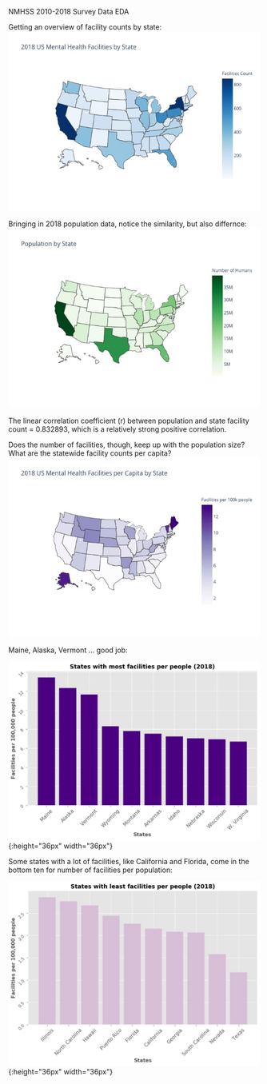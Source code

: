 NMHSS 2010-2018 Survey Data EDA


Getting an overview of facility counts by state:
![Facilities by state](/images/facByState.jpeg)

Bringing in 2018 population data, notice the similarity, but also differnce:
![Population by state](/images/popByState.jpeg)

The linear correlation coefficient (r) between population and state facility count = 0.832893,
which is a relatively strong positive correlation.

Does the number of facilities, though, keep up with the population size? What are the statewide facility counts per capita?
![Facilities per 100k people by state](/images/facPerCapitaByState.jpeg)

Maine, Alaska, Vermont ... good job:

![Top Ten FacPerCap](/images/topten1.jpeg){:height="36px" width="36px"}

Some states with a lot of facilities, like California and Florida, come in the bottom ten for number of facilities per population:

![Bottom Ten FacPerCap](/images/bottomten1.jpeg){:height="36px" width="36px"}
